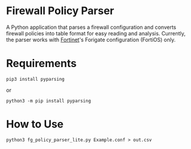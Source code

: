 # Firewall Policy Parser
A Python application that parses a firewall configuration and converts firewall policies into table format for easy reading and analysis.
Currently, the parser works with [Fortinet](https://www.fortinet.com/)'s Forigate configuration (FortiOS) only.

# Requirements

```
pip3 install pyparsing
```

or

```
python3 -m pip install pyparsing
```

# How to Use

```
python3 fg_policy_parser_lite.py Example.conf > out.csv
```
